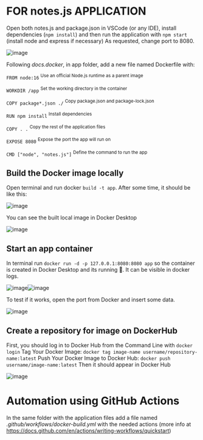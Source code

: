 # FOR notes.js APPLICATION
Open both notes.js and package.json in VSCode (or any IDE), install dependencies (`npm install`) and then run the application with `npm start` (install node and express if necessary)
As requested, change port to 8080.

![image](https://github.com/user-attachments/assets/78197637-6f02-460d-89ef-a8b17b6a2118)

Following *docs.docker*, in app folder, add a new file named Dockerfile with:

`FROM node:16`  <sup>Use an official Node.js runtime as a parent image</sup> 

`WORKDIR /app` <sup>Set the working directory in the container</sup>

`COPY package*.json ./` <sup>Copy package.json and package-lock.json</sup>

`RUN npm install` <sup>Install dependencies</sup>

`COPY . .` <sup>Copy the rest of the application files</sup>

`EXPOSE 8080` <sup>Expose the port the app will run on</sup>

`CMD ["node", "notes.js"]` <sup>Define the command to run the app</sup>


## Build the Docker image locally
Open terminal and run docker `build -t app`. After some time, it should be like this:

![image](https://github.com/user-attachments/assets/f4c59c9f-4482-4f83-93ad-81fc4282bd8b)

You can see the built local image in Docker Desktop

![image](https://github.com/user-attachments/assets/4619f815-4a69-4d3c-8d82-f3dc2c3cc96f)



## Start an app container
In terminal run `docker run -d -p 127.0.0.1:8080:8080 app`
so the container is created in Docker Desktop and its running 🏃. It can be visible in docker logs.

![image](https://github.com/user-attachments/assets/ad44fb53-a17e-40e9-80ce-f64d343b039b)![image](https://github.com/user-attachments/assets/d514f0b1-fef5-4d21-a91a-c9ba048a3838)





To test if it works, open the port from Docker and insert some data. 

![image](https://github.com/user-attachments/assets/3659dbda-fe39-4551-9775-25f2ab32a4da)


## Create a repository for image on DockerHub

First, you should log in to Docker Hub from the Command Line with `docker login`
Tag Your Docker Image: `docker tag image-name username/repository-name:latest`
Push Your Docker Image to Docker Hub: `docker push username/image-name:latest`
Then it should appear in Docker Hub

![image](https://github.com/user-attachments/assets/1b32a70f-0210-4c0e-9da3-da574a39b82a)




# Automation using GitHub Actions

In the same folder with the application files add a file named *.github/workflows/docker-build.yml* with the needed actions (more info at https://docs.github.com/en/actions/writing-workflows/quickstart)

